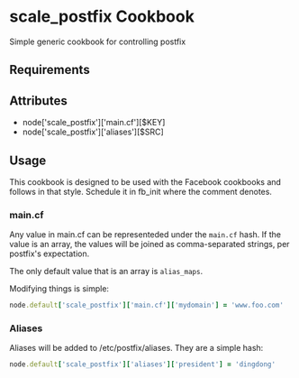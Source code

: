 scale_postfix Cookbook
======================
Simple generic cookbook for controlling postfix

Requirements
------------

Attributes
----------
* node['scale_postfix']['main.cf'][$KEY]
* node['scale_postfix']['aliases'][$SRC]

Usage
-----
This cookbook is designed to be used with the Facebook cookbooks and follows in that style. Schedule it in fb_init where the comment denotes.

### main.cf
Any value in main.cf can be representeded under the `main.cf` hash. If the value is an array, the values will be joined as comma-separated strings, per postfix's expectation.

The only default value that is an array is `alias_maps`.

Modifying things is simple:

```ruby
node.default['scale_postfix']['main.cf']['mydomain'] = 'www.foo.com'
```

### Aliases
Aliases will be added to /etc/postfix/aliases. They are a simple hash:

```ruby
node.default['scale_postfix']['aliases']['president'] = 'dingdong'
```

